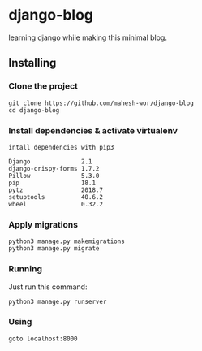 # django-blog
learning django while making this minimal blog.
## Installing

### Clone the project

```
git clone https://github.com/mahesh-wor/django-blog
cd django-blog
```

### Install dependencies & activate virtualenv

```
intall dependencies with pip3

Django              2.1    
django-crispy-forms 1.7.2  
Pillow              5.3.0  
pip                 18.1   
pytz                2018.7 
setuptools          40.6.2 
wheel               0.32.2 

```

### Apply migrations

```
python3 manage.py makemigrations
python3 manage.py migrate
```
### Running

Just run this command:

```
python3 manage.py runserver
```

### Using
```
goto localhost:8000
```
